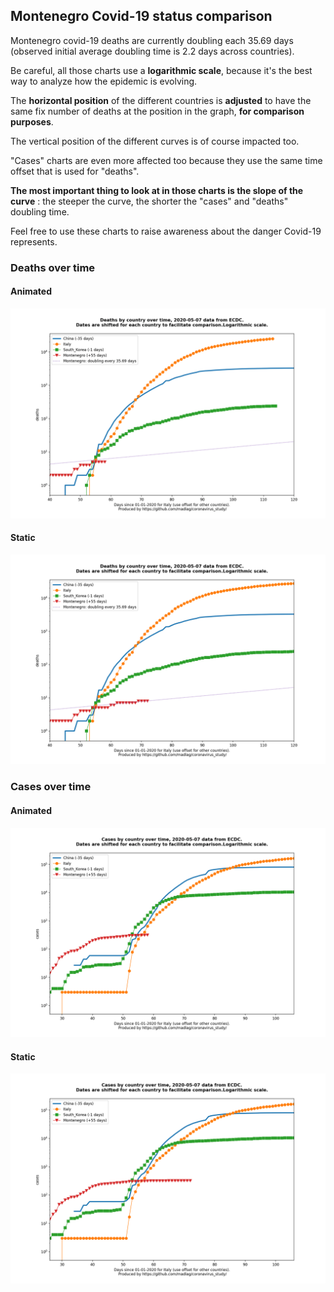 ## Montenegro Covid-19 status comparison 

Montenegro covid-19 deaths are currently doubling each 35.69 days (observed initial average doubling time is 2.2 days across countries).



Be careful, all those charts use a **logarithmic scale**, because it's the best way to analyze how the epidemic is evolving.
 
The **horizontal position** of the different countries is **adjusted** to have the same fix number of deaths at the position in the graph, **for comparison purposes**.

The vertical position of the different curves is of course impacted too.

"Cases" charts are even more affected too because they use the same time offset that is used for "deaths".

**The most important thing to look at in those charts is the slope of the curve** : the steeper the curve, the shorter the "cases" and "deaths" doubling time.

Feel free to use these charts to raise awareness about the danger Covid-19 represents. 


 
### Deaths over time
 
#### Animated
![Montenegro covid-19 deaths animated chart](https://raw.githubusercontent.com/madlag/coronavirus_study/master/notebooks/graphs/2020-05-07/countries/Montenegro/2020-05-07_Montenegro_deaths.gif "Montenegro covid-19 deaths animated chart")   
 
#### Static
![Montenegro covid-19 deaths static chart](https://raw.githubusercontent.com/madlag/coronavirus_study/master/notebooks/graphs/2020-05-07/countries/Montenegro/2020-05-07_Montenegro_deaths.png "Montenegro covid-19 deaths static chart")   

 
### Cases over time
 
#### Animated
![Montenegro covid-19 cases animated chart](https://raw.githubusercontent.com/madlag/coronavirus_study/master/notebooks/graphs/2020-05-07/countries/Montenegro/2020-05-07_Montenegro_cases.gif "Montenegro covid-19 cases animated chart")   
 
#### Static
![Montenegro covid-19 cases static chart](https://raw.githubusercontent.com/madlag/coronavirus_study/master/notebooks/graphs/2020-05-07/countries/Montenegro/2020-05-07_Montenegro_cases.png "Montenegro covid-19 cases static chart")   

